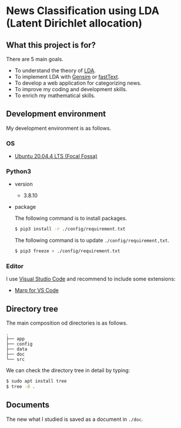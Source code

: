 # News Classification using LDA (Latent Dirichlet allocation)

## What this project is for?

There are 5 main goals.
- To understand the theory of [LDA](https://en.wikipedia.org/wiki/Latent_Dirichlet_allocation).
- To implement LDA with [Gensim](https://radimrehurek.com/gensim/) or [fastText](https://fasttext.cc/).
- To develop a web application for categorizing news.
- To improve my coding and development skills.
- To enrich my mathematical skills.

## Development environment

My development environment is as follows.
### OS
- [Ubuntu 20.04.4 LTS (Focal Fossa)](https://releases.ubuntu.com/20.04/)

### Python3
- version

    - 3.8.10

- package
    
    The following command is to install packages.
    ```bash
    $ pip3 install -r ./config/requirement.txt
    ```
    The following command is to update ```./config/requirement,txt```.
    ```bash
    $ pip3 freeze > ./config/requirement.txt
    ```

### Editor
I use [Visual Studio Code](https://code.visualstudio.com/) and recommend to include some extensions:

- [Marp for VS Code](https://marketplace.visualstudio.com/items?itemName=marp-team.marp-vscode)

## Directory tree

The main composition od directories is as follows.
```
.
├── app
├── config
├── data
├── doc
└── src

```

We can check the directory tree in detail by typing:
```bash
$ sudo apt install tree
$ tree -d .
```
## Documents
The new what I studied is saved as a document in ```./doc```.
